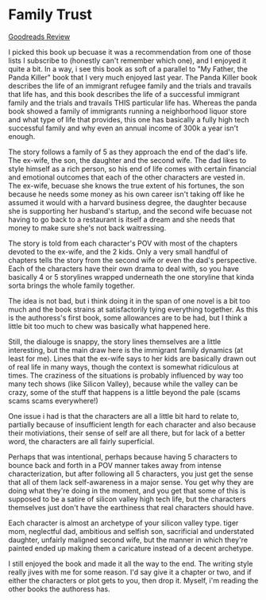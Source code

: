 # Family Trust
[Goodreads Review](https://www.goodreads.com/review/show/7620273389?book_show_action=false)

I picked this book up becuase it was a recommendation from one of those lists I subscribe to (honestly can't remember which one), and I enjoyed it quite a bit. In a way, i see this book as soft of a parallel to "My Father, the Panda Killer" book that I very much enjoyed last year. The Panda Killer book describes the life of an immigrant refugee family and the trials and travails that life has, and this book describes the life of a successful immigrant family and the trials and travails THIS particular life has. Whereas the panda book showed a family of immigrants running a neighborhood liquor store and what type of life that provides, this one has basically a fully high tech successful family and why even an annual income of 300k a year isn't enough.

The story follows a family of 5 as they approach the end of the dad's life. The ex-wife, the son, the daughter and the second wife. The dad likes to style himself as a rich person, so his end of life comes with certain financial and emotional outcomes that each of the other characters are vested in. The ex-wife, becuase she knows the true extent of his fortunes, the son because he needs some money as his own career isn't taking off like he assumed it would with a harvard business degree, the daughter because she is supporting her husband's startup, and the second wife becuase not having to go back to a restaurant is itself a dream and she needs that money to make sure she's not back waitressing.

The story is told from each character's POV with most of the chapters devoted to the ex-wife, and the 2 kids. Only a very small handful of chapters tells the story from the second wife or even the dad's perspective. Each of the characters have their own drama to deal with, so you have basically 4 or 5 storylines wrapped underneath the one storyline that kinda sorta brings the whole family together.

The idea is not bad, but i think doing it in the span of one novel is a bit too much and the book strains at satisfactorily tying everything together. As this is the authoress's first book, some allowances are to be had, but I think a little bit too much to chew was basically what happened here.

Still, the dialouge is snappy, the story lines themselves are a little interesting, but the main draw here is the immigrant family dynamics (at least for me). Lines that the ex-wife says to her kids are basically drawn out of real life in many ways, though the context is somewhat ridiculous at times. The craziness of the situations is probably influenced by way too many tech shows (like Silicon Valley), because while the valley can be crazy, some of the stuff that happens is a little beyond the pale (scams scams scams everywhere!)

One issue i had is that the characters are all a little bit hard to relate to, partially because of insufficient length for each character and also because their motiviations, their sense of self are all there, but for lack of a better word, the characters are all fairly superficial.

Perhaps that was intentional, perhaps because having 5 characters to bounce back and forth in a POV manner takes away from intense characterization, but after following all 5 characters, you just get the sense that all of them lack self-awareness in a major sense. You get why they are doing what they're doing in the moment, and you get that some of this is supposed to be a satire of silicon valley high tech life, but the characters themselves just don't have the earthiness that real characters should have.

Each character is almost an archetype of your silicon valley type. tiger mom, neglectful dad, ambitious and selfish son, sacrificial and understated daughter, unfairly maligned second wife, but the manner in which they're painted ended up making them a caricature instead of a decent archetype.

I still enjoyed the book and made it all the way to the end. The writing style really jives with me for some reason. I'd say give it a chapter or two, and if either the characters or plot gets to you, then drop it. Myself, i'm reading the other books the authoress has.
